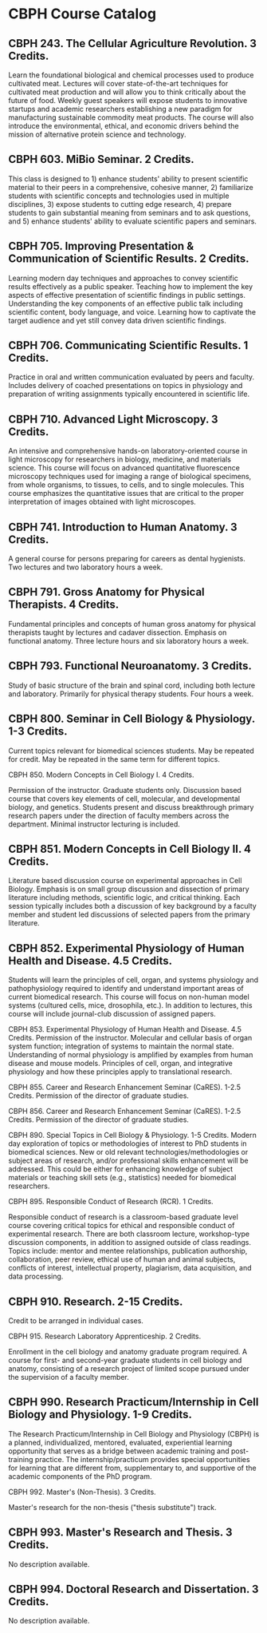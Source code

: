 # CBPH Course Catalog

## CBPH 243. The Cellular Agriculture Revolution. 3 Credits.

Learn the foundational biological and chemical processes used to produce cultivated meat. Lectures will cover state-of-the-art techniques for cultivated meat production and will allow you to think critically about the future of food. Weekly guest speakers will expose students to innovative startups and academic researchers establishing a new paradigm for manufacturing sustainable commodity meat products. The course will also introduce the environmental, ethical, and economic drivers behind the mission of alternative protein science and technology.

## CBPH 603. MiBio Seminar. 2 Credits.

This class is designed to 1) enhance students' ability to present scientific material to their peers in a comprehensive, cohesive manner, 2) familiarize students with scientific concepts and technologies used in multiple disciplines, 3) expose students to cutting edge research, 4) prepare students to gain substantial meaning from seminars and to ask questions, and 5) enhance students' ability to evaluate scientific papers and seminars.

## CBPH 705. Improving Presentation & Communication of Scientific Results. 2 Credits.

Learning modern day techniques and approaches to convey scientific results effectively as a public speaker. Teaching how to implement the key aspects of effective presentation of scientific findings in public settings. Understanding the key components of an effective public talk including scientific content, body language, and voice. Learning how to captivate the target audience and yet still convey data driven scientific findings.

## CBPH 706. Communicating Scientific Results. 1 Credits.

Practice in oral and written communication evaluated by peers and faculty. Includes delivery of coached presentations on topics in physiology and preparation of writing assignments typically encountered in scientific life.

## CBPH 710. Advanced Light Microscopy. 3 Credits.

An intensive and comprehensive hands-on laboratory-oriented course in light microscopy for researchers in biology, medicine, and materials science. This course will focus on advanced quantitative fluorescence microscopy techniques used for imaging a range of biological specimens, from whole organisms, to tissues, to cells, and to single molecules. This course emphasizes the quantitative issues that are critical to the proper interpretation of images obtained with light microscopes.

## CBPH 741. Introduction to Human Anatomy. 3 Credits.

A general course for persons preparing for careers as dental hygienists. Two lectures and two laboratory hours a week.

## CBPH 791. Gross Anatomy for Physical Therapists. 4 Credits.

Fundamental principles and concepts of human gross anatomy for physical therapists taught by lectures and cadaver dissection. Emphasis on functional anatomy. Three lecture hours and six laboratory hours a week.

## CBPH 793. Functional Neuroanatomy. 3 Credits.

Study of basic structure of the brain and spinal cord, including both lecture and laboratory. Primarily for physical therapy students. Four hours a week.

## CBPH 800. Seminar in Cell Biology & Physiology. 1-3 Credits.
Current topics relevant for biomedical sciences students. May be repeated for credit. May be repeated in the same term for different topics.

CBPH 850. Modern Concepts in Cell Biology I. 4 Credits.

Permission of the instructor. Graduate students only. Discussion based course that covers key elements of cell, molecular, and developmental biology, and genetics. Students present and discuss breakthrough primary research papers under the direction of faculty members across the department. Minimal instructor lecturing is included.

## CBPH 851. Modern Concepts in Cell Biology II. 4 Credits.

Literature based discussion course on experimental approaches in Cell Biology. Emphasis is on small group discussion and dissection of primary literature including methods, scientific logic, and critical thinking. Each session typically includes both a discussion of key background by a faculty member and student led discussions of selected papers from the primary literature.

## CBPH 852. Experimental Physiology of Human Health and Disease. 4.5 Credits.
Students will learn the principles of cell, organ, and systems physiology and pathophysiology required to identify and understand important areas of current biomedical research. This course will focus on non-human model systems (cultured cells, mice, drosophila, etc.). In addition to lectures, this course will include journal-club discussion of assigned papers.

CBPH 853. Experimental Physiology of Human Health and Disease. 4.5 Credits.
Permission of the instructor. Molecular and cellular basis of organ system function; integration of systems to maintain the normal state. Understanding of normal physiology is amplified by examples from human disease and mouse models. Principles of cell, organ, and integrative physiology and how these principles apply to translational research.

CBPH 855. Career and Research Enhancement Seminar (CaRES). 1-2.5 Credits.
Permission of the director of graduate studies.

CBPH 856. Career and Research Enhancement Seminar (CaRES). 1-2.5 Credits.
Permission of the director of graduate studies.

CBPH 890. Special Topics in Cell Biology & Physiology. 1-5 Credits.
Modern day exploration of topics or methodologies of interest to PhD students in biomedical sciences. New or old relevant technologies/methodologies or subject areas of research, and/or professional skills enhancement will be addressed. This could be either for enhancing knowledge of subject materials or teaching skill sets (e.g., statistics) needed for biomedical researchers.

CBPH 895. Responsible Conduct of Research (RCR). 1 Credits.

Responsible conduct of research is a classroom-based graduate level course covering critical topics for ethical and responsible conduct of experimental research. There are both classroom lecture, workshop-type discussion components, in addition to assigned outside of class readings. Topics include: mentor and mentee relationships, publication authorship, collaboration, peer review, ethical use of human and animal subjects, conflicts of interest, intellectual property, plagiarism, data acquisition, and data processing.

## CBPH 910. Research. 2-15 Credits.
Credit to be arranged in individual cases.

CBPH 915. Research Laboratory Apprenticeship. 2 Credits.

Enrollment in the cell biology and anatomy graduate program required. A course for first- and second-year graduate students in cell biology and anatomy, consisting of a research project of limited scope pursued under the supervision of a faculty member.

## CBPH 990. Research Practicum/Internship in Cell Biology and Physiology. 1-9 Credits.
The Research Practicum/Internship in Cell Biology and Physiology (CBPH) is a planned, individualized, mentored, evaluated, experiential learning opportunity that serves as a bridge between academic training and post-training practice. The internship/practicum provides special opportunities for learning that are different from, supplementary to, and supportive of the academic components of the PhD program.

CBPH 992. Master's (Non-Thesis). 3 Credits.

Master's research for the non-thesis ("thesis substitute") track.

## CBPH 993. Master's Research and Thesis. 3 Credits.

No description available.

## CBPH 994. Doctoral Research and Dissertation. 3 Credits.

No description available.

